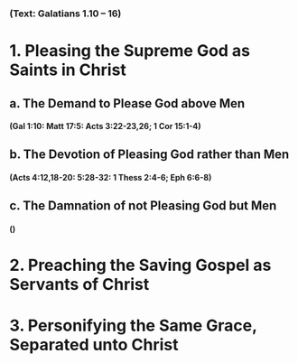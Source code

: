 ### (Text: Galatians 1.10 – 16)

# ​1. Pleasing the Supreme God as Saints in Christ

##     a. The Demand to Please God above Men
####      (Gal 1:10: Matt 17:5: Acts 3:22-23,26; 1 Cor 15:1-4)

##     b. The Devotion of Pleasing God rather than Men
####      (Acts 4:12,18-20: 5:28-32: 1 Thess 2:4-6; Eph 6:6-8)

##     c. The Damnation of not Pleasing God but Men
####      ()

# 2. Preaching the Saving Gospel as Servants of Christ

# 3. Personifying the Same Grace, Separated unto Christ



